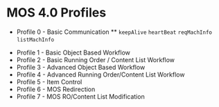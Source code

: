 # MOS 4.0 Profiles

* Profile 0 - Basic Communication
 ** `keepAlive`
 `heartBeat`
 `reqMachInfo`
 `listMachInfo`
- Profile 1 - Basic Object Based Workflow
- Profile 2 - Basic Running Order / Content List Workflow
- Profile 3 - Advanced Object Based Workflow
- Profile 4 - Advanced Running Order/Content List Workflow
- Profile 5 - Item Control
- Profile 6 - MOS Redirection
- Profile 7 - MOS RO/Content List Modification
